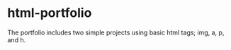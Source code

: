 # html-portfolio
The portfolio includes two simple projects using basic html tags; img, a, p, and h.
